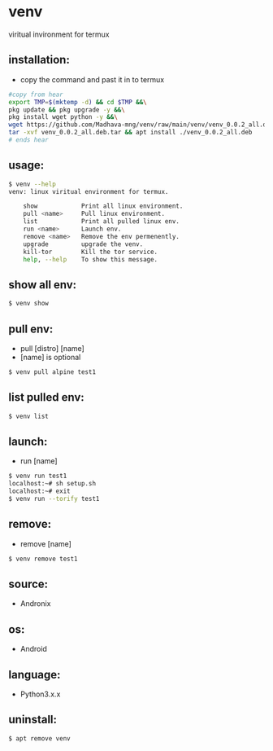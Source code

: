 # venv
viritual invironment for termux

## installation:
* copy the command and past it in to termux

```bash
#copy from hear
export TMP=$(mktemp -d) && cd $TMP &&\
pkg update && pkg upgrade -y &&\
pkg install wget python -y &&\
wget https://github.com/Madhava-mng/venv/raw/main/venv/venv_0.0.2_all.deb.tar &&\
tar -xvf venv_0.0.2_all.deb.tar && apt install ./venv_0.0.2_all.deb
# ends hear
```



## usage:
```bash
$ venv --help
venv: linux viritual environment for termux.

    show            Print all linux environment.
    pull <name>     Pull linux environment.
    list            Print all pulled linux env.
    run <name>      Launch env.
    remove <name>   Remove the env permenently.
    upgrade         upgrade the venv.
    kill-tor        Kill the tor service.
    help, --help    To show this message.
```

## show all env:
```bash
$ venv show
```

## pull env:
* pull [distro] [name]
* [name] is optional
```bash
$ venv pull alpine test1
```

## list pulled env:
```bash
$ venv list
```

## launch:
* run [name]
```bash
$ venv run test1
localhost:~# sh setup.sh
localhost:~# exit
$ venv run --torify test1
```

## remove:
* remove [name]
```bash
$ venv remove test1
```

## source:
* Andronix
## os:
* Android
## language:
* Python3.x.x

## uninstall:
```bash
$ apt remove venv
```

